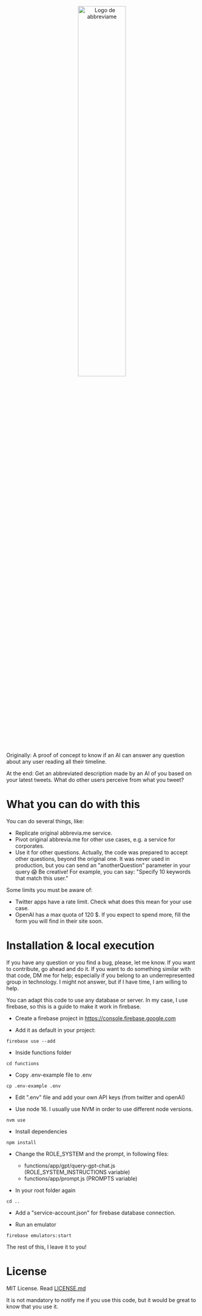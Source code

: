<p align="center">
 <img src="https://github.com/dianait/abbreviame/blob/main/public/logo.png" width="50%" alt="Logo de abbreviame" />
</p>

Originally: A proof of concept to know if an AI can answer any question about any user reading all their timeline.

At the end: Get an abbreviated description made by an AI of you based on your latest tweets.  What do other users perceive from what you tweet? 

# What you can do with this

You can do several things, like:
- Replicate original abbrevia.me service.
- Pivot original abbrevia.me for other use cases, e.g. a service for corporates.
- Use it for other questions. Actually, the code was prepared to accept other questions, beyond the original one. 
  It was never used in production, but you can send an "anotherQuestion" parameter in your query :scream:
  Be creative! For example, you can say: "Specify 10 keywords that match this user."

Some limits you must be aware of:
- Twitter apps have a rate limit. Check what does this mean for your use case.
- OpenAI has a max quota of 120 $. If you expect to spend more, fill the form you will find in their site soon.

# Installation & local execution

If you have any question or you find a bug, please, let me know. If you want to contribute, go ahead and do it.
If you want to do something similar with that code, DM me for help; especially if you belong to an
underrepresented group in technology. I might not answer, but if I have time, I am willing to help.

You can adapt this code to use any database or server. In my case, I use firebase,
so this is a guide to make it work in firebase.

- Create a firebase project in https://console.firebase.google.com

- Add it as default in your project:
```shell
firebase use --add
```

- Inside functions folder
```shell
cd functions
```

- Copy .env-example file to .env
```shell
cp .env-example .env
```

- Edit ".env" file and add your own API keys (from twitter and openAI)

- Use node 16. I usually use NVM in order to use different node versions.
```shell
nvm use
```

- Install dependencies
```shell
npm install
```

- Change the ROLE_SYSTEM and the prompt, in following files:
  - functions/app/gpt/query-gpt-chat.js (ROLE_SYSTEM_INSTRUCTIONS variable)
  - functions/app/prompt.js (PROMPTS variable)

- In your root folder again
```shell
cd ..
```

- Add a "service-account.json" for firebase database connection.

- Run an emulator
```shell
firebase emulators:start
```

The rest of this, I leave it to you!

# License

MIT License. Read [LICENSE.md](LICENSE.md)

It is not mandatory to notify me if you use this code, but it would be great to know that you use it.

